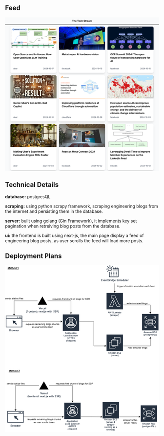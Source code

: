 ## Feed
![main page](./the-tech-stream.png)
## Technical Details
**database:** postgresQL

**scraping:** using python scrapy framework, scraping engineering blogs from the internet and persisting them in the database.

**server:** built using golang (Gin Framework), it implements key set pagination when retreiving blog posts from the database.

**ui:** the frontend is built using next-js, the main page display a feed of engineering blog posts, as user scrolls the feed will load more posts.
## Deployment Plans

![deployment plan](./the-tech-stream.drawio.png)